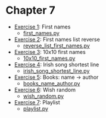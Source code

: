 # Chapter 7
- [Exercise 1](/C7/EX1): First names
    - [first_names.py](/C7/EX1/first_names.py)
- [Exercise 2](/C7/EX2): First names list reverse
    - [reverse_list_first_names.py](/C7/EX2/reverse_list_first_names.py)
- [Exercise 3](/C7/EX3): 10x10 first names
    - [10x10_first_names.py](/C7/EX3/10x10_first_names.py)
- [Exercise 4](/C7/EX4): Irish song shortest line
    - [irish_song_shortest_line.py](/C7/EX4/irish_song_shortest_line.py)
- [Exercise 5](/C7/EX5): Books: name -> author
    - [books_name_author.py](/C7/EX5/books_name_author.py)
- [Exercise 6](/C7/EX6): Wish random
    - [wish_random.py](/C7/EX6/wish_random.py)
- [Exercise 7](/C7/EX7): Playlist
    - [playlist.py](/C7/EX7/playlist.py)